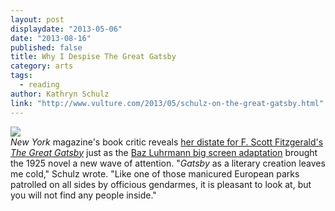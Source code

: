 ```yaml
---
layout: post
displaydate: "2013-05-06"
date: "2013-08-16"
published: false
title: Why I Despise The Great Gatsby
category: arts
tags: 
  - reading
author: Kathryn Schulz
link: "http://www.vulture.com/2013/05/schulz-on-the-great-gatsby.html"
---
```


![](http://upload.wikimedia.org/wikipedia/en/b/b0/Gatsby_1925_jacket.gif)<br>
_New York_ magazine's book critic reveals <a href="http://www.vulture.com/2013/05/schulz-on-the-great-gatsby.html">her distate for F. Scott Fitzgerald's _The Great Gatsby_</a> just as the <a href="http://movies.nytimes.com/2013/05/10/movies/the-great-gatsby-interpreted-by-baz-luhrmann.html?pagewanted=all" target="_blank">Baz Luhrmann big screen adaptation</a> brought the 1925 novel a new wave of attention. "_Gatsby_ as a literary creation leaves me cold," Schulz wrote. "Like one of those manicured European parks patrolled on all sides by officious gendarmes, it is pleasant to look at, but you will not find any people inside."
